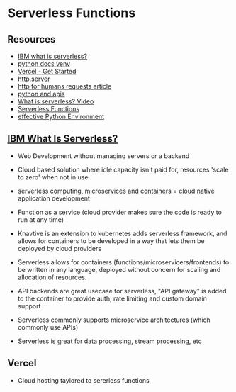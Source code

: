 # Serverless Functions

## Resources

- [IBM what is serverless?](https://www.ibm.com/cloud/learn/serverless)
- [python docs venv](https://docs.python.org/3/library/venv.html)
- [Vercel - Get Started](https://vercel.com/docs/get-started)
- [http.server](https://pymotw.com/3/http.server/index.html)
- [http for humans requests article](https://requests.readthedocs.io/en/latest/)
- [python and apis](https://realpython.com/python-api/)
- [What is serverless? Video](https://www.youtube.com/watch?v=vxJobGtqKVM)
- [Serverless Functions](https://vercel.com/docs/concepts/functions/serverless-functions)
- [effective Python Environment](https://realpython.com/effective-python-environment/)


## [IBM What Is Serverless?](https://www.ibm.com/cloud/learn/serverless)

- Web Development without managing servers or a backend
- Cloud based solution where idle capacity isn't paid for, resources 'scale to zero' when not in use
- serverless computing, microservices and containers = cloud native application development
- Function as a service (cloud provider makes sure the code is ready to run at any time)
- Knavtive is an extension to kubernetes adds serverless framework, and allows for containers to be developed in a way that lets them be deployed by cloud providers

- Serverless allows for containers (functions/microservicers/frontends) to be written in any language, deployed without concern for scaling and allocation of resources.

- API backends are great usecase for serverless, "API gateway" is added to the container to provide auth, rate limiting and custom domain support

- Serverless commonly supports microservice architectures (which commonly use APIs)

- Serverless is great for data processing, stream processing, etc 

## Vercel

- Cloud hosting taylored to sererless functions